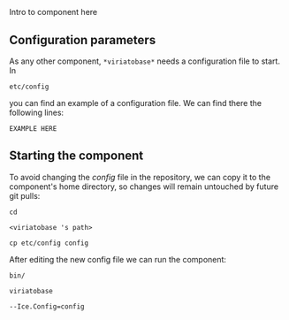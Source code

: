```
```
#
``` viriatobase
```
Intro to component here


## Configuration parameters
As any other component,
``` *viriatobase* ```
needs a configuration file to start. In

    etc/config

you can find an example of a configuration file. We can find there the following lines:

    EXAMPLE HERE


## Starting the component
To avoid changing the *config* file in the repository, we can copy it to the component's home directory, so changes will remain untouched by future git pulls:

    cd

``` <viriatobase 's path> ```

    cp etc/config config

After editing the new config file we can run the component:

    bin/

```viriatobase ```

    --Ice.Config=config
